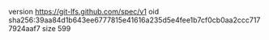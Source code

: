 version https://git-lfs.github.com/spec/v1
oid sha256:39aa84d1b643ee6777815e41616a235d5e4fee1b7cf0cb0aa2ccc7177924aaf7
size 599
